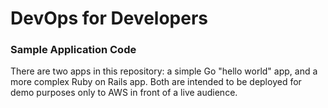 # DevOps for Developers
### Sample Application Code

There are two apps in this repository: a simple Go "hello world" app, and a more complex
Ruby on Rails app. Both are intended to be deployed for demo purposes only to AWS in front
of a live audience.

